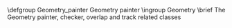 \defgroup Geometry_painter Geometry painter
\ingroup Geometry
\brief The Geometry painter, checker, overlap and track related classes
